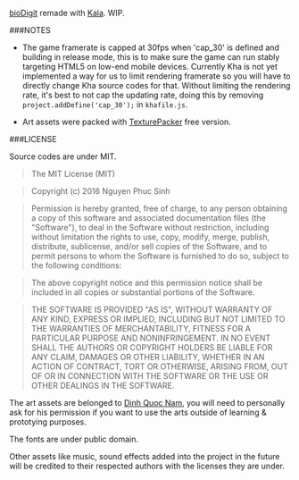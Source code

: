 
[bioDigit](https://play.google.com/store/apps/details?id=me.haza.biodigit) remade with [Kala](https://github.com/hazagames/Kala). WIP.

###NOTES

- The game framerate is capped at 30fps when 'cap_30' is defined and building in release mode, this is to make sure the game can run stably targeting HTML5 on low-end mobile devices. Currently Kha is not yet implemented a way for us to limit rendering framerate so you will have to directly change Kha source codes for that. Without limiting the rendering rate, it's best to not cap the updating rate, doing this by removing `project.addDefine('cap_30');` in `khafile.js`.

- Art assets were packed with [TexturePacker](https://www.codeandweb.com/texturepacker) free version.

###LICENSE

Source codes are under MIT.

>The MIT License (MIT)

>Copyright (c) 2016 Nguyen Phuc Sinh

>Permission is hereby granted, free of charge, to any person obtaining a copy
of this software and associated documentation files (the "Software"), to deal
in the Software without restriction, including without limitation the rights
to use, copy, modify, merge, publish, distribute, sublicense, and/or sell
copies of the Software, and to permit persons to whom the Software is
furnished to do so, subject to the following conditions:

>The above copyright notice and this permission notice shall be included in all
copies or substantial portions of the Software.

>THE SOFTWARE IS PROVIDED "AS IS", WITHOUT WARRANTY OF ANY KIND, EXPRESS OR
IMPLIED, INCLUDING BUT NOT LIMITED TO THE WARRANTIES OF MERCHANTABILITY,
FITNESS FOR A PARTICULAR PURPOSE AND NONINFRINGEMENT. IN NO EVENT SHALL THE
AUTHORS OR COPYRIGHT HOLDERS BE LIABLE FOR ANY CLAIM, DAMAGES OR OTHER
LIABILITY, WHETHER IN AN ACTION OF CONTRACT, TORT OR OTHERWISE, ARISING FROM,
OUT OF OR IN CONNECTION WITH THE SOFTWARE OR THE USE OR OTHER DEALINGS IN THE
SOFTWARE.

The art assets are belonged to [Dinh Quoc Nam](https://twitter.com/DINHQUOCNAM), you will need to personally ask for his permission if you want to use the arts outside of learning & prototying purposes.

The fonts are under public domain.

Other assets like music, sound effects added into the project in the future will be credited to their respected authors with the licenses they are under. 
